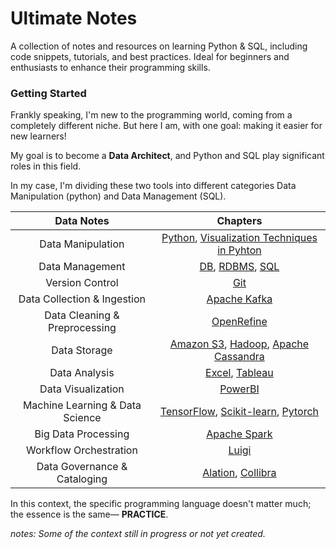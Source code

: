 # Ultimate Notes

A collection of notes and resources on learning Python & SQL, including code snippets, tutorials, and best practices. Ideal for beginners and enthusiasts to enhance their programming skills.

### Getting Started

Frankly speaking, I'm new to the programming world, coming from a completely different niche. But here I am, with one goal: making it easier for new learners!

My goal is to become a **Data Architect**, and Python and SQL play significant roles in this field.

In my case, I'm dividing these two tools into different categories Data Manipulation (python) and Data Management (SQL).

|Data Notes|Chapters|
|:--------:|:------:|
|Data Manipulation| [Python](python.md), [Visualization Techniques in Pyhton](python.md#vt) |
|Data Management| [DB](Database.md#db), [RDBMS](Database.md#rdbms), [SQL](SQL.md) |
|Version Control| [Git](Git.md) |
|Data Collection & Ingestion|  [Apache Kafka](#)|
|Data Cleaning & Preprocessing| [OpenRefine](#) |
|Data Storage| [Amazon S3](#), [Hadoop](#), [Apache Cassandra](#) |
|Data Analysis| [Excel](#), [Tableau](#) |
|Data Visualization| [PowerBI](#) |
|Machine Learning & Data Science| [TensorFlow](#), [Scikit-learn](#), [Pytorch](#) |
|Big Data Processing| [Apache Spark](#) |
|Workflow Orchestration| [Luigi](#) |
|Data Governance & Cataloging| [Alation](#), [Collibra](#) |


In this context, the specific programming language doesn't matter much; the essence is the same— **PRACTICE**. 

*notes: Some of the context still in progress or not yet created.*
